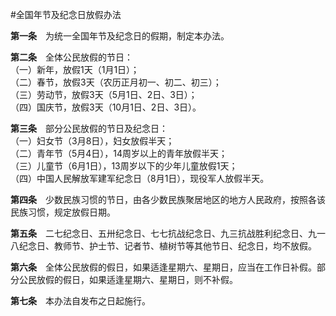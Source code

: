 #全国年节及纪念日放假办法

**第一条**　为统一全国年节及纪念日的假期，制定本办法。

**第二条**　全体公民放假的节日：  
（一）新年，放假1天（1月1日）；  
（二）春节，放假3天（农历正月初一、初二、初三）；  
（三）劳动节，放假3天（5月1日、2日、3日）；  
（四）国庆节，放假3天（10月1日、2日、3日）。

**第三条**　部分公民放假的节日及纪念日：  
（一）妇女节（3月8日），妇女放假半天；  
（二）青年节（5月4日），14周岁以上的青年放假半天；  
（三）儿童节（6月1日），13周岁以下的少年儿童放假1天；  
（四）中国人民解放军建军纪念日（8月1日），现役军人放假半天。

**第四条**　少数民族习惯的节日，由各少数民族聚居地区的地方人民政府，按照各该民族习惯，规定放假日期。

**第五条**　二七纪念日、五卅纪念日、七七抗战纪念日、九三抗战胜利纪念日、九一八纪念日、教师节、护士节、记者节、植树节等其他节日、纪念日，均不放假。

**第六条**　全体公民放假的假日，如果适逢星期六、星期日，应当在工作日补假。部分公民放假的假日，如果适逢星期六、星期日，则不补假。

**第七条**　本办法自发布之日起施行。
